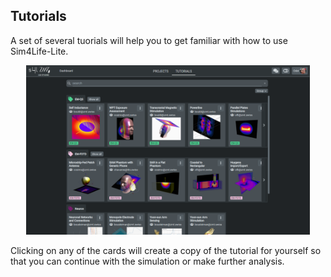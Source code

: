 ## Tutorials

A set of several tuorials will help you to get familiar with how to use Sim4Life-Lite.

<p align="center">
  <img width="90%" src="assets/tutorials.png">
</p>

Clicking on any of the cards will create a copy of the tutorial for yourself so that you can continue with the simulation or make further analysis.